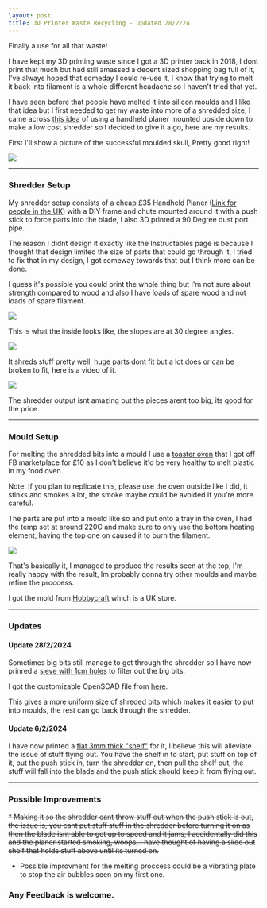 ```yaml
---
layout: post
title: 3D Printer Waste Recycling - Updated 28/2/24
---
```


Finally a use for all that waste!

I have kept my 3D printing waste since I got a 3D printer back in 2018, I dont print that much but had still amassed a decent sized shopping bag full of it, I've always hoped that someday I could re-use it, I know that trying to melt it back into filament is a whole different headache so I haven't tried that yet.

I have seen before that people have melted it into silicon moulds and I like that idea but I first needed to get my waste into more of a shredded size, I came across [this idea](https://www.instructables.com/Low-Cost-Plastic-Shredder/) of using a handheld planer mounted upside down to make a low cost shredder so I decided to give it a go, here are my results.

First I'll show a picture of the successful moulded skull, Pretty good right!

<img src='https://i.imgur.com/NKX86Yp.jpg'>

---
### Shredder Setup

My shredder setup consists of a cheap £35 Handheld Planer ([Link for people in the UK](https://www.screwfix.com/p/titan-ttb930pln-2mm-electric-planer-240v/593vv)) with a DIY frame and chute mounted around it with a push stick to force parts into the blade, I also 3D printed a 90 Degree dust port pipe.

The reason I didnt design it exactly like the Instructables page is because I thought that design limited the size of parts that could go through it, I tried to fix that in my design, I got someway towards that but I think more can be done.

I guess it's possible you could print the whole thing but I'm not sure about strength compared to wood and also I have loads of spare wood and not loads of spare filament.

<img src='https://i.imgur.com/vJYrUBJ.jpg'>

This is what the inside looks like, the slopes are at 30 degree angles. 

<img src='https://i.imgur.com/Q7mtHSs.jpg'>

It shreds stuff pretty well, huge parts dont fit but a lot does or can be broken to fit, here is a video of it.

<img src='https://i.imgur.com/Ia2tZf9.gif'>

The shredder output isnt amazing but the pieces arent too big, its good for the price.

---
### Mould Setup

For melting the shredded bits into a mould I use a [toaster oven](https://i.imgur.com/9jkwUM7.jpg) that I got off FB marketplace for £10 as I don't believe it'd be very healthy to melt plastic in my food oven.

Note: If you plan to replicate this, please use the oven outside like I did, it stinks and smokes a lot, the smoke maybe could be avoided if you're more careful.

The parts are put into a mould like so and put onto a tray in the oven, I had the temp set at around 220C and make sure to only use the bottom heating element, having the top one on caused it to burn the filament.

<img src='https://i.imgur.com/2SqMWoy.jpg'>

That's basically it, I managed to produce the results seen at the top, I'm really happy with the result, Im probably gonna try other moulds and maybe refine the proccess.

I got the mold from [Hobbycraft](https://www.hobbycraft.co.uk/skull-silicone-mould/6665331000.html) which is a UK store.

---
### Updates

#### Update 28/2/2024

Sometimes big bits still manage to get through the shredder so I have now prinred a [sieve with 1cm holes](https://i.imgur.com/in8znaN.jpg) to filter out the big bits.

I got the customizable OpenSCAD file from [here](https://github.com/DrLex0/print3D-customizable-sieve/tree/master).

This gives a [more uniform size](https://i.imgur.com/8ENQzlT.jpg) of shreded bits which makes it easier to put into moulds, the rest can go back through the shredder.

#### Update 6/2/2024

I have now printed a [flat 3mm thick "shelf"](https://i.imgur.com/M1wYJne.jpg) for it, I believe this will alleviate the issue of stuff flying out. You have the shelf in to start, put stuff on top of it, put the push stick in, turn the shredder on, then pull the shelf out, the stuff will fall into the blade and the push stick should keep it from flying out.


---
### Possible Improvements
 
~~* Making it so the shredder cant throw stuff out when the push stick is out, the issue is, you cant put stuff stuff in the shredder before turning it on as then the blade isnt able to get up to speed and it jams, I accidentally did this and the planer started smoking, woops, I have thought of having a slide out shelf that holds stuff above until its turned on.~~

* Possible improvment for the melting proccess could be a vibrating plate to stop the air bubbles seen on my first one.

### Any Feedback is welcome.

